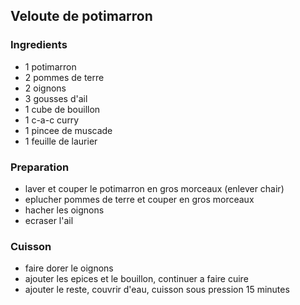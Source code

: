 ## Veloute de potimarron

### Ingredients

- 1 potimarron
- 2 pommes de terre
- 2 oignons
- 3 gousses d'ail
- 1 cube de bouillon
- 1 c-a-c curry
- 1 pincee de muscade
- 1 feuille de laurier


### Preparation

- laver et couper le potimarron en gros morceaux (enlever chair)
- eplucher pommes de terre et couper en gros morceaux
- hacher les oignons
- ecraser l'ail

### Cuisson

- faire dorer le oignons
- ajouter les epices et le bouillon, continuer a faire cuire
- ajouter le reste, couvrir d'eau, cuisson sous pression 15 minutes
